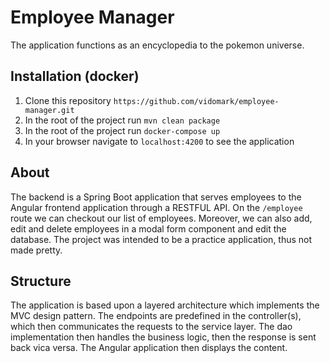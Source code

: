 # Employee Manager

 The application functions as an encyclopedia to the pokemon universe.

## Installation (docker)

1. Clone this repository `https://github.com/vidomark/employee-manager.git`
2. In the root of the project run `mvn clean package`
3. In the root of the project run `docker-compose up`
4. In your browser navigate to `localhost:4200` to see the application

## About

The backend is a Spring Boot application that serves employees to the Angular frontend application through a RESTFUL API. On the `/employee` route we can checkout our list of employees. Moreover, we can also add, edit and delete employees in a modal form component and edit the database. The project was intended to be a practice application, thus not made pretty.

## Structure

The application is based upon a layered architecture which implements the MVC design pattern. The endpoints are predefined in the controller(s),
which then communicates the requests to the service layer. The dao implementation then handles the business logic, then the response is sent back vica versa.
The Angular application then displays the content.
